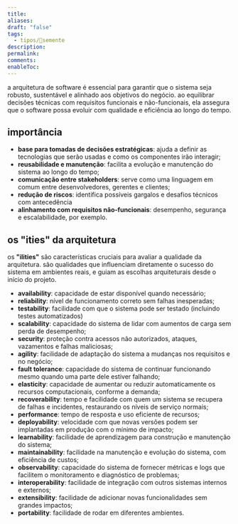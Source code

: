 ```yaml
---
title:
aliases:
draft: "false"
tags:
  - tipos/🌱semente
description:
permalink:
comments:
enableToc:
---
```

a arquitetura de software é essencial para garantir que o sistema seja robusto, sustentável e alinhado aos objetivos do negócio. ao equilibrar decisões técnicas com requisitos funcionais e não-funcionais, ela assegura que o software possa evoluir com qualidade e eficiência ao longo do tempo.

## importância
- **base para tomadas de decisões estratégicas**: ajuda a definir as tecnologias que serão usadas e como os componentes irão interagir;
- **reusabilidade e manutenção**: facilita a evolução e manutenção do sistema ao longo do tempo;
- **comunicação entre stakeholders**: serve como uma linguagem em comum entre desenvolvedores, gerentes e clientes;
- **redução de riscos**: identifica possíveis gargalos e desafios técnicos com antecedência
- **alinhamento com requisitos não-funcionais**: desempenho, segurança e escalabilidade, por exemplo.

## os "ities" da arquitetura
os **"ilities"** são características cruciais para avaliar a qualidade da arquitetura. são qualidades que influenciam diretamente o sucesso do sistema em ambientes reais, e guiam as escolhas arquiteturais desde o início do projeto.

- **availability**: capacidade de estar disponível quando necessário;
- **reliability**: nível de funcionamento correto sem falhas inesperadas;
- **testability**: facilidade com que o sistema pode ser testado (incluindo testes automatizados)
- **scalability**: capacidade do sistema de lidar com aumentos de carga sem perda de desempenho;
- **security**: proteção contra acessos não autorizados, ataques, vazamentos e falhas maliciosas;
- **agility**: facilidade de adaptação do sistema a mudanças nos requisitos e no negócio;
- **fault tolerance**: capacidade do sistema de continuar funcionando mesmo quando uma parte dele estiver falhando;
- **elasticity**: capacidade de aumentar ou reduzir automaticamente os recursos computacionais, conforme a demanda;
- **recoverability**: tempo e facilidade com quem um sistema se recupera de falhas e incidentes, restaurando os níveis de serviço normais;
- **performance**: tempo de resposta e uso eficiente de recursos;
- **deployability**: velocidade com que novas versões podem ser implantadas em produção com o mínimo de impacto; 
- **learnability**: facilidade de aprendizagem para construção e manutenção do sistema;
- **maintainability**: facilidade na manutenção e evolução do sistema, com eficiência de custos;
- **observability**: capacidade do sistema de fornecer métricas e logs que facilitem o monitoramento e diagnóstico de problemas;
- **interoperability**: facilidade de integração com outros sistemas internos e externos;
- **extensibility**: facilidade de adicionar novas funcionalidades sem grandes impactos;
- **portability**: facilidade de rodar em diferentes ambientes.
